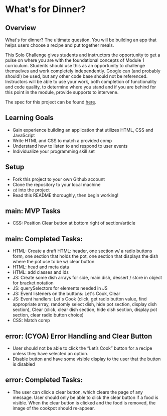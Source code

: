 # What's for Dinner?

## Overview

What's for dinner? The ultimate question. You will be building an app that helps users choose a recipe and put together meals.

This Solo Challenge gives students and instructors the opportunity to get a pulse on where you are with the foundational concepts of Module 1 curriculum. Students should use this as an opportunity to challenge themselves and work completely independently. Google can (and probably should!) be used, but any other code base should not be referenced. Instructors will be able to use your work, both completion of functionality and code quality, to determine where you stand and if you are behind for this point in the module, provide supports to intervene.

The spec for this project can be found [here](https://frontend.turing.io/projects/module-1/dinner.html).

## Learning Goals

- Gain experience building an application that utilizes HTML, CSS and JavaScript
- Write HTML and CSS to match a provided comp
- Understand how to listen to and respond to user events
- Individualize your programming skill set

## Setup

- Fork this project to your own Github account
- Clone the repository to your local machine
- `cd` into the project
- Read this README thoroughly, then begin working!

## main: MVP Tasks
* CSS: Position Clear button at bottom right of section/article

## main: Completed Tasks:
* HTML: Create a draft HTML: header, one section w/ a radio buttons form, one section that holds the pot, one section that displays the dish where the pot use to be w/ clear button
* HTML: head and meta data
* HTML: add classes and ids
* JS: Create some dish arrays for side, main dish, dessert / store in object for bracket notation
* JS: querySelectors for elements needed in JS
* JS: Event listeners on the buttons: Let's Cook, Clear
* JS: Event handlers: Let's Cook (click, get radio button value, find appropriate array, randomly select dish, hide pot section, display dish section), Clear (click, clear dish section, hide dish section, display pot section, clear radio button choice)
* CSS: Match comp

## error: (CYOA) Error Handling and Clear Button
* User should not be able to click the “Let’s Cook” button for a recipe unless they have selected an option.
* Disable button and have some visible display to the user that the button is disabled

## error: Completed Tasks:
* The user can click a clear button, which clears the page of any message. User should only be able to click the clear button if a food is visible. When the clear button is clicked and the food is removed, the image of the cookpot should re-appear.
